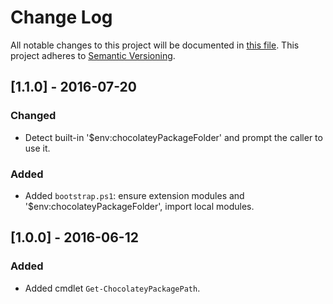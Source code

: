# Change Log
All notable changes to this project will be documented in [this file](http://keepachangelog.com/).
This project adheres to [Semantic Versioning](http://semver.org/).

## [1.1.0] - 2016-07-20
### Changed
- Detect built-in '$env:chocolateyPackageFolder' and prompt the caller to use it.
### Added
- Added `bootstrap.ps1`: ensure extension modules and '$env:chocolateyPackageFolder', import local modules.

## [1.0.0] - 2016-06-12
### Added
- Added cmdlet `Get-ChocolateyPackagePath`.
